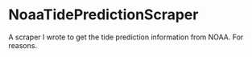 NoaaTidePredictionScraper
=========================

A scraper I wrote to get the tide prediction information from NOAA. For reasons.
